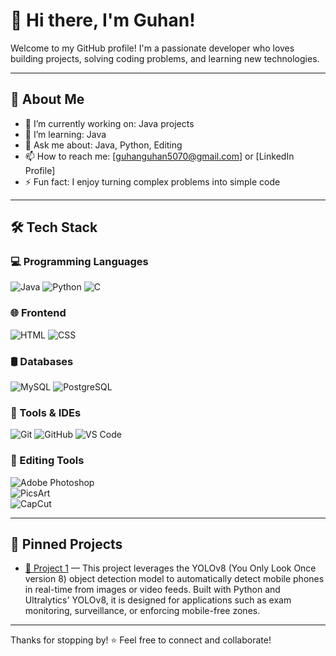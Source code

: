 # 👋 Hi there, I'm Guhan!

Welcome to my GitHub profile! I'm a passionate developer who loves building projects, solving coding problems, and learning new technologies.

---

## 🚀 About Me

- 🔭 I’m currently working on: Java projects
- 🌱 I’m learning: Java 
- 💬 Ask me about: Java, Python, Editing
- 📫 How to reach me: [guhanguhan5070@gmail.com] or [LinkedIn Profile]
- ⚡ Fun fact: I enjoy turning complex problems into simple code

---

## 🛠️ Tech Stack

### 💻 Programming Languages
![Java](https://img.shields.io/badge/Java-007396?style=for-the-badge&logo=java&logoColor=white)
![Python](https://img.shields.io/badge/Python-3776AB?style=for-the-badge&logo=python&logoColor=white)
![C](https://img.shields.io/badge/C-00599C?style=for-the-badge&logo=c&logoColor=white)



### 🌐 Frontend
![HTML](https://img.shields.io/badge/HTML5-E34F26?style=for-the-badge&logo=html5&logoColor=white)
![CSS](https://img.shields.io/badge/CSS3-1572B6?style=for-the-badge&logo=css3&logoColor=white)

### 🛢️ Databases
![MySQL](https://img.shields.io/badge/MySQL-4479A1?style=for-the-badge&logo=mysql&logoColor=white)
![PostgreSQL](https://img.shields.io/badge/PostgreSQL-336791?style=for-the-badge&logo=postgresql&logoColor=white)

### 🔧 Tools & IDEs
![Git](https://img.shields.io/badge/Git-F05032?style=for-the-badge&logo=git&logoColor=white)
![GitHub](https://img.shields.io/badge/GitHub-181717?style=for-the-badge&logo=github&logoColor=white)
![VS Code](https://img.shields.io/badge/VS%20Code-007ACC?style=for-the-badge&logo=visual-studio-code&logoColor=white)

### 🎨 Editing Tools  
![Adobe Photoshop](https://img.shields.io/badge/Photoshop-31A8FF?style=for-the-badge&logo=adobephotoshop&logoColor=white)  
![PicsArt](https://img.shields.io/badge/PicsArt-FF7A00?style=for-the-badge&logo=picsart&logoColor=white)  
![CapCut](https://img.shields.io/badge/CapCut-000000?style=for-the-badge&logo=capcut&logoColor=white)  

---

## 📌 Pinned Projects

- [🔗 Project 1](https://github.com/g-guhan5/Mobilephone-Detection.py.git) — This project leverages the YOLOv8 (You Only Look Once version 8) object detection model to automatically detect mobile phones in real-time from images or video feeds. Built with Python and Ultralytics' YOLOv8, it is designed for applications such as exam monitoring, surveillance, or enforcing mobile-free zones.
---

Thanks for stopping by! ⭐️ Feel free to connect and collaborate!

